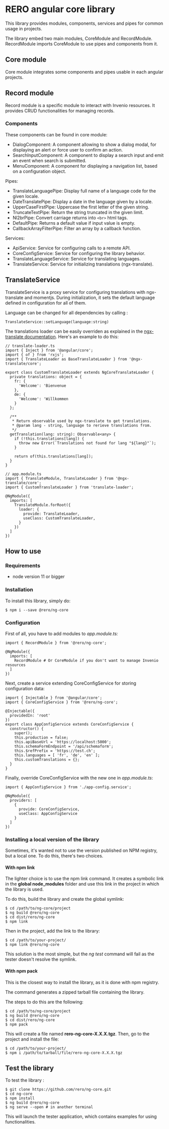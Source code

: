 # RERO angular core library

This library provides modules, components, services and pipes for common usage in projects.

The library embed two main modules, CoreModule and RecordModule. RecordModule imports CoreModule to use pipes and components from it.

## Core module

Core module integrates some components and pipes usable in each angular projects.

## Record module

Record module is a specific module to interact with Invenio resources. It provides CRUD functionalities for managing records.

### Components

These components can be found in core module: 

* DialogComponent: A component allowing to show a dialog modal, for displaying an alert or force user to confirm an action.
* SearchInputComponent: A component to display a search input and emit an event when search is submitted.
* MenuComponent: A component for displaying a navigation list, based on a configuration object.

Pipes: 

* TranslateLanguagePipe: Display full name of a language code for the given locale.
* DateTranslatePipe: Display a date in the language given by a locale.
* UpperCaseFirstPipe: Uppercase the first letter of the given string.
* TruncateTextPipe: Return the string truncated in the given limit.
* Nl2brPipe: Convert carriage returns into `<br>` html tags.
* DefaultPipe: Returns a default value if input value is empty.
* CallbackArrayFilterPipe: Filter an array by a callback function.

Services: 

* ApiService: Service for configuring calls to a remote API.
* CoreConfigService: Service for configuring the library behavior.
* TranslateLanguageService: Service for translating languages.
* TranslateService: Service for initializing translations (ngx-translate).

## TranslateService

TranslateService is a proxy service for configuring translations with ngx-translate and momentjs. During initialization, it sets the default language defined in configuration for all of them. 

Language can be changed for all dependencies by calling : 

```
TranslateService::setLanguage(language:string)
```

The translations loader can be easily overriden as explained in the [ngx-translate documentation](https://github.com/ngx-translate/core#aot).
Here's an example to do this: 

```
// translate-loader.ts
import { Inject } from '@angular/core';
import { of } from 'rxjs';
import { TranslateLoader as BaseTranslateLoader } from '@ngx-translate/core';

export class CustomTranslateLoader extends NgCoreTranslateLoader {
  private translations: object = {
    fr: {
      'Welcome': 'Bienvenue
    },
    de: {
      'Welcome': 'Willkommen
    }
  };

  /**
   * Return observable used by ngx-translate to get translations.
   * @param lang - string, language to rerieve translations from.
   */
  getTranslation(lang: string): Observable<any> {
    if (!this.translations[lang]) {
      throw new Error(`Translations not found for lang "${lang}"`);
    }
    
    return of(this.translations[lang]);
  }
}

// app.module.ts
import { TranslateModule, TranslateLoader } from '@ngx-translate/core';
import { CustomTranslateLoader } from 'translate-loader';

@NgModule({
  imports: [
    TranslateModule.forRoot({
      loader: {
        provide: TranslateLoader,
        useClass: CustomTranslateLoader,
      }
    })
  ]
})
```


## How to use

### Requirements

* node version 11 or bigger

### Installation

To install this library, simply do: 

```
$ npm i --save @rero/ng-core
```

### Configuration

First of all, you have to add modules to *app.module.ts:* 

```
import { RecordModule } from '@rero/ng-core';

@NgModule({
  imports: [
    RecordModule # Or CoreModule if you don't want to manage Invenio resources
  ]
})
```

Next, create a service extending CoreConfigService for storing configuration data: 

```
import { Injectable } from '@angular/core';
import { CoreConfigService } from '@rero/ng-core';

@Injectable({
  providedIn: 'root'
})
export class AppConfigService extends CoreConfigService {
  constructor() {
    super();
    this.production = false;
    this.apiBaseUrl = 'https://localhost:5000';
    this.schemaFormEndpoint = '/api/schemaform';
    this.$refPrefix = 'https://test.ch';
    this.languages = [ 'fr', 'de', 'en' ];
    this.customTranslations = {};
  }
}
```

Finally, override CoreConfigService with the new one in *app.module.ts*: 

```
import { AppConfigService } from './app-config.service';

@NgModule({
  providers: [
    {
      provide: CoreConfigService,
      useClass: AppConfigService
    }
  ]
})
```

### Installing a local version of the library

Sometimes, it's wanted not to use the version published on NPM registry, but a local one. To do this, there's two choices.

#### With npm link
The lighter choice is to use the npm link command. It creates a symbolic link in the **global node_modules** folder and use this link in the project in which the library is used.

To do this, build the library and create the global symlink:
```
$ cd /path/to/ng-core/project
$ ng build @rero/ng-core
$ cd dist/rero/ng-core
$ npm link
```

Then in the project, add the link to the library: 
```
$ cd /path/to/your-project/
$ npm link @rero/ng-core
```

This solution is the most simple, but the *ng test* command will fail as the tester doesn't resolve the symlink.

#### With npm pack

This is the closest way to install the library, as it is done with npm registry. 

The command generates a zipped tarball file containing the library.

The steps to do this are the following: 

```
$ cd /path/to/ng-core/project
$ ng build @rero/ng-core
$ cd dist/rero/ng-core
$ npm pack
```

This will create a file named **rero-ng-core-X.X.X.tgz**. Then, go to the project and install the file: 

```
$ cd /path/to/your-project/
$ npm i /path/to/tarball/file/rero-ng-core-X.X.X.tgz
```

## Test the library

To test the library : 

```
$ git clone https://github.com/rero/ng-core.git
$ cd ng-core
$ npm install
$ ng build @rero/ng-core
$ ng serve --open # in another terminal
```

This will launch the tester application, which contains examples for using functionalities.
